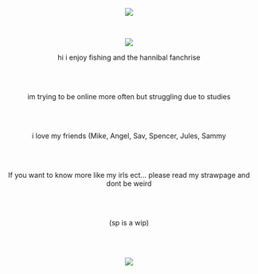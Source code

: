 <p align="center"><img src="https://komarev.com/ghpvc/?username=hamballscott&color=red"></p>
<br>
<p align="center"> <img src="https://spotify-github-profile.kittinanx.com/api/view?uid=mwhf6g6wnwviu4e4mtt54u257&cover_image=true&theme=default&show_offline=false&background_color=121212&interchange=false&bar_color=b51212)](https://github.com/kittinan/spotify-github-profile)"> </p>
<p align="center"> hi i enjoy fishing and the hannibal fanchrise </p>
<br>
<br>
<p align="center"> im trying to be online more often but struggling due to studies </p>
<br>
<br>
<p align="center"> i love my friends (Mike, Angel, Sav, Spencer, Jules, Sammy </p>
<br>
<br>
<p align="center"> If you want to know more like my irls ect... please read my strawpage 
and dont be weird </p>
<br>
<br>
<p align="center"> (sp is a wip) </p>
<br>
<br>
<p align="center"> <img src="https://files.catbox.moe/zk0az4.png"> </p>

